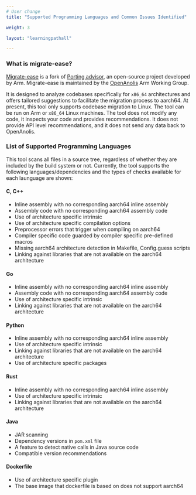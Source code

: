 ```yaml
---
# User change
title: "Supported Programming Languages and Common Issues Identified"

weight: 3

layout: "learningpathall"

---
```


### What is migrate-ease?

[Migrate-ease](https://github.com/migrate-ease/) is a fork of [Porting advisor](https://github.com/arm-hpc/porting-advisor), an open-source project developed by Arm. Migrate-ease is maintained by the [OpenAnolis](https://github.com/openanolis) Arm Working Group.


It is designed to analyze codebases specifically for `x86_64` architectures and offers tailored suggestions to facilitate the migration process to aarch64. 
At present, this tool only supports codebase migration to Linux. The tool can be run on Arm or `x86_64` Linux machines. The tool does not modify any code, it inspects your code and provides recommendations.
It does not provide API level recommendations, and it does not send any data back to OpenAnolis.

### List of Supported Programming Languages

This tool scans all files in a source tree, regardless of whether they are included by the build system or not. Currently, the tool supports the following languages/dependencies and the types of checks available for each launguage are shown:

#### C, C++
- Inline assembly with no corresponding aarch64 inline assembly
- Assembly code with no corresponding aarch64 assembly code
- Use of architecture specific intrinsic
- Use of architecture specific compilation options
- Preprocessor errors that trigger when compiling on aarch64
- Compiler specific code guarded by compiler specific pre-defined macros
- Missing aarch64 architecture detection in Makefile, Config.guess scripts
- Linking against libraries that are not available on the aarch64 architecture

#### Go
- Inline assembly with no corresponding aarch64 inline assembly
- Assembly code with no corresponding aarch64 assembly code
- Use of architecture specific intrinsic
- Linking against libraries that are not available on the aarch64 architecture

#### Python
- Inline assembly with no corresponding aarch64 inline assembly
- Use of architecture specific intrinsic
- Linking against libraries that are not available on the aarch64 architecture
- Use of architecture specific packages

#### Rust
- Inline assembly with no corresponding aarch64 inline assembly
- Use of architecture specific intrinsic
- Linking against libraries that are not available on the aarch64 architecture

#### Java
- JAR scanning
- Dependency versions in `pom.xml` file
- A feature to detect native calls in Java source code
- Compatible version recommendations

#### Dockerfile
- Use of architecture specific plugin
- The base image that dockerfile is based on does not support aarch64

